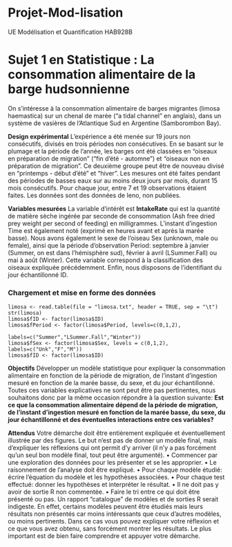 # Projet-Mod-lisation
UE Modélisation et Quantification HAB928B

# Sujet 1 en Statistique : La consommation alimentaire de la barge hudsonnienne

On s’intéresse à la consommation alimentaire de barges migrantes (limosa haemastica) sur un chenal de marée (“a tidal channel” en anglais), dans un système de vasières de l’Atlantique Sud en Argentine (Samborombon Bay).

**Design expérimental**
L’expérience a été menée sur 19 jours non consécutifs, divisés en trois périodes non consécutives. En se basant
sur le plumage et la période de l’année, les barges ont été classées en “oiseaux en préparation de migration”
(“fin d’été - automne”) et “oiseaux non en préparation de migration”. Ce deuxième groupe peut être de
nouveau divisé en “printemps - début d’été” et “hiver”. Les mesures ont été faites pendant des périodes de
basses eaux sur au moins deux jours par mois, durant 15 mois consécutifs. Pour chaque jour, entre 7 et 19
observations étaient faites. Les données sont des données de Ieno, non publiées.

**Variables mesurées**
La variable d’intérêt est **IntakeRate** qui est la quantité de matière sèche ingérée par seconde de consommation
(Ash free dried prey weight per second of feeding) en milligrammes. L’instant d’ingestion Time est également
noté (exprimé en heures avant et après la marée basse). Nous avons également le sexe de l’oiseau Sex
(unknown, male ou female), ainsi que la période d’observation Period: septembre à janvier (Summer, on est
dans l’hémisphère sud), février à avril (LSummer.Fall) ou mai à août (Winter). Cette variable correspond à la
classification des oiseaux expliquée précédemment. Enfin, nous disposons de l’identifiant du jour échantillonné
ID.

### Chargement et mise en forme des données
```{r données}
limosa <- read.table(file = "limosa.txt", header = TRUE, sep = "\t")
str(limosa)
limosa$fID <- factor(limosa$ID)
limosa$fPeriod <- factor(limosa$Period, levels=c(0,1,2),

labels=c("Summer","LSummer.Fall","Winter"))
limosa$fSex <- factor(limosa$Sex, levels = c(0,1,2), labels=c("Unk","F","M"))
limosa$fID <- factor(limosa$ID)
```

**Objectifs**
Développer un modèle statistique pour expliquer la consommation alimentaire en fonction de la période de
migration, de l’instant d’ingestion mesuré en fonction de la marée basse, du sexe, et du jour échantillonné.
Toutes ces variables explicatives ne sont peut être pas pertinentes, nous souhaitons donc par la même occasion
répondre à la question suivante: 
**Est ce que la consommation alimentaire dépend de la période de migration, de l’instant d’ingestion mesuré en fonction de la marée basse, du sexe, du jour échantillonné et des éventuelles interactions entre ces variables?** 

**Attendus**
Votre démarche doit être entièrement expliquée et éventuellement illustrée par des figures. Le but n’est pas
de donner un modèle final, mais d’expliquer les réflexions qui ont permit d’y arriver (il n’y a pas forcément
qu’un seul bon modèle final, tout peut être argumenté).
• Commencer par une exploration des données pour les présenter et se les approprier.
• Le raisonnement de l’analyse doit être expliqué.
• Pour chaque modèle étudié: écrire l’équation du modèle et les hypothèses associées.
• Pour chaque test effectué: donner les hypothèses et interpréter le résultat.
• Il ne doit pas y avoir de sortie R non commentée.
• Faire le tri entre ce qui doit être présenté ou pas. Un rapport “catalogue” de modèles et de sorties R
serait indigeste. En effet, certains modèles peuvent être étudiés mais leurs résultats non présentés car
moins intéressants que ceux d’autres modèles, ou moins pertinents. Dans ce cas vous pouvez expliquer
votre réflexion et ce que vous avez obtenu, sans forcément montrer les résultats. Le plus important est
de bien faire comprendre et appuyer votre démarche.
